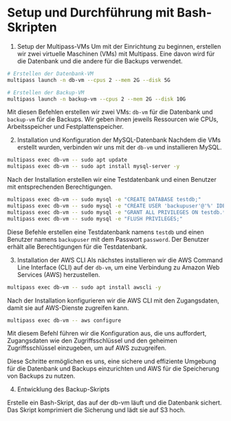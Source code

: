 # Setup und Durchführung mit Bash-Skripten

1. Setup der Multipass-VMs
Um mit der Einrichtung zu beginnen, erstellen wir zwei virtuelle Maschinen (VMs) mit Multipass. Eine davon wird für die Datenbank und die andere für die Backups verwendet.

```bash
# Erstellen der Datenbank-VM
multipass launch -n db-vm --cpus 2 --mem 2G --disk 5G
```

```bash
# Erstellen der Backup-VM
multipass launch -n backup-vm --cpus 2 --mem 2G --disk 10G
```

Mit diesen Befehlen erstellen wir zwei VMs: ```db-vm``` für die Datenbank und ```backup-vm``` für die Backups. Wir geben ihnen jeweils Ressourcen wie CPUs, Arbeitsspeicher und Festplattenspeicher.

2. Installation und Konfiguration der MySQL-Datenbank
Nachdem die VMs erstellt wurden, verbinden wir uns mit der ```db-vm``` und installieren MySQL.

```bash
multipass exec db-vm -- sudo apt update
multipass exec db-vm -- sudo apt install mysql-server -y
```

Nach der Installation erstellen wir eine Testdatenbank und einen Benutzer mit entsprechenden Berechtigungen.


```bash
multipass exec db-vm -- sudo mysql -e "CREATE DATABASE testdb;"
multipass exec db-vm -- sudo mysql -e "CREATE USER 'backupuser'@'%' IDENTIFIED BY 'password';"
multipass exec db-vm -- sudo mysql -e "GRANT ALL PRIVILEGES ON testdb.* TO 'backupuser'@'%';"
multipass exec db-vm -- sudo mysql -e "FLUSH PRIVILEGES;"
```
Diese Befehle erstellen eine Testdatenbank namens ```testdb``` und einen Benutzer namens ```backupuser``` mit dem Passwort ```password```. Der Benutzer erhält alle Berechtigungen für die Testdatenbank.

3. Installation der AWS CLI
Als nächstes installieren wir die AWS Command Line Interface (CLI) auf der ```db-vm```, um eine Verbindung zu Amazon Web Services (AWS) herzustellen.

```bash
multipass exec db-vm -- sudo apt install awscli -y
```

Nach der Installation konfigurieren wir die AWS CLI mit den Zugangsdaten, damit sie auf AWS-Dienste zugreifen kann.


```bash
multipass exec db-vm -- aws configure   
```

Mit diesem Befehl führen wir die Konfiguration aus, die uns auffordert, Zugangsdaten wie den Zugriffsschlüssel und den geheimen Zugriffsschlüssel einzugeben, um auf AWS zuzugreifen.

Diese Schritte ermöglichen es uns, eine sichere und effiziente Umgebung für die Datenbank und Backups einzurichten und AWS für die Speicherung von Backups zu nutzen.


4. Entwicklung des Backup-Skripts

Erstelle ein Bash-Skript, das auf der db-vm läuft und die Datenbank sichert. Das Skript komprimiert die Sicherung und lädt sie auf S3 hoch.